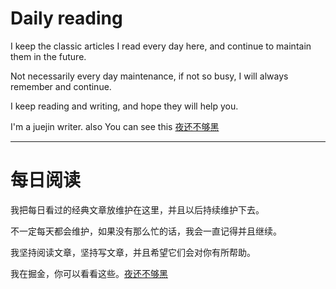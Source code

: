 # Daily reading

I keep the classic articles I read every day here, and continue to maintain them in the future.

Not necessarily every day maintenance, if not so busy, I will always remember and continue.

I keep reading and writing, and hope they will help you.

I'm a juejin writer. also You can see this  [夜还不够黑](https://juejin.im/user/342703357565614)



----


# 每日阅读

我把每日看过的经典文章放维护在这里，并且以后持续维护下去。

不一定每天都会维护，如果没有那么忙的话，我会一直记得并且继续。

我坚持阅读文章，坚持写文章，并且希望它们会对你有所帮助。

我在掘金，你可以看看这些。[夜还不够黑](https://juejin.im/user/342703357565614)
